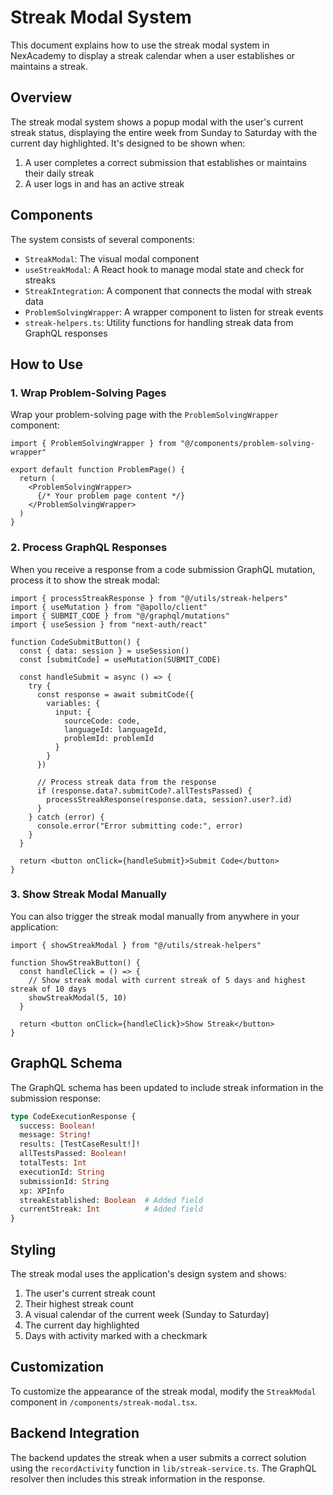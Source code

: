 # Streak Modal System

This document explains how to use the streak modal system in NexAcademy to display a streak calendar when a user establishes or maintains a streak.

## Overview

The streak modal system shows a popup modal with the user's current streak status, displaying the entire week from Sunday to Saturday with the current day highlighted. It's designed to be shown when:

1. A user completes a correct submission that establishes or maintains their daily streak
2. A user logs in and has an active streak

## Components

The system consists of several components:

- `StreakModal`: The visual modal component
- `useStreakModal`: A React hook to manage modal state and check for streaks
- `StreakIntegration`: A component that connects the modal with streak data
- `ProblemSolvingWrapper`: A wrapper component to listen for streak events
- `streak-helpers.ts`: Utility functions for handling streak data from GraphQL responses

## How to Use

### 1. Wrap Problem-Solving Pages

Wrap your problem-solving page with the `ProblemSolvingWrapper` component:

```tsx
import { ProblemSolvingWrapper } from "@/components/problem-solving-wrapper"

export default function ProblemPage() {
  return (
    <ProblemSolvingWrapper>
      {/* Your problem page content */}
    </ProblemSolvingWrapper>
  )
}
```

### 2. Process GraphQL Responses

When you receive a response from a code submission GraphQL mutation, process it to show the streak modal:

```tsx
import { processStreakResponse } from "@/utils/streak-helpers"
import { useMutation } from "@apollo/client"
import { SUBMIT_CODE } from "@/graphql/mutations"
import { useSession } from "next-auth/react"

function CodeSubmitButton() {
  const { data: session } = useSession()
  const [submitCode] = useMutation(SUBMIT_CODE)
  
  const handleSubmit = async () => {
    try {
      const response = await submitCode({
        variables: {
          input: {
            sourceCode: code,
            languageId: languageId,
            problemId: problemId
          }
        }
      })
      
      // Process streak data from the response
      if (response.data?.submitCode?.allTestsPassed) {
        processStreakResponse(response.data, session?.user?.id)
      }
    } catch (error) {
      console.error("Error submitting code:", error)
    }
  }
  
  return <button onClick={handleSubmit}>Submit Code</button>
}
```

### 3. Show Streak Modal Manually

You can also trigger the streak modal manually from anywhere in your application:

```tsx
import { showStreakModal } from "@/utils/streak-helpers"

function ShowStreakButton() {
  const handleClick = () => {
    // Show streak modal with current streak of 5 days and highest streak of 10 days
    showStreakModal(5, 10)
  }
  
  return <button onClick={handleClick}>Show Streak</button>
}
```

## GraphQL Schema

The GraphQL schema has been updated to include streak information in the submission response:

```graphql
type CodeExecutionResponse {
  success: Boolean!
  message: String!
  results: [TestCaseResult!]!
  allTestsPassed: Boolean!
  totalTests: Int
  executionId: String
  submissionId: String
  xp: XPInfo
  streakEstablished: Boolean  # Added field
  currentStreak: Int          # Added field
}
```

## Styling

The streak modal uses the application's design system and shows:

1. The user's current streak count
2. Their highest streak count
3. A visual calendar of the current week (Sunday to Saturday)
4. The current day highlighted
5. Days with activity marked with a checkmark

## Customization

To customize the appearance of the streak modal, modify the `StreakModal` component in `/components/streak-modal.tsx`.

## Backend Integration

The backend updates the streak when a user submits a correct solution using the `recordActivity` function in `lib/streak-service.ts`. The GraphQL resolver then includes this streak information in the response. 